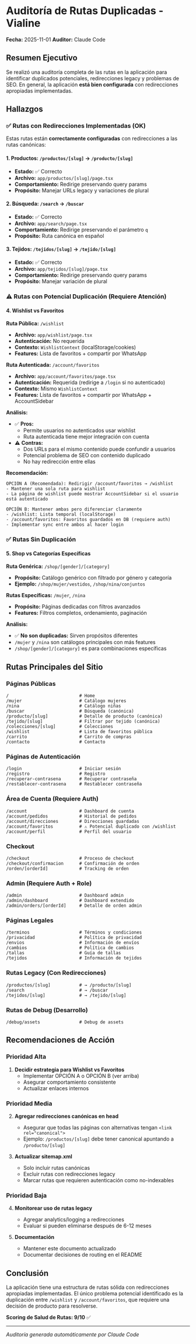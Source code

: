 # Auditoría de Rutas Duplicadas - Vialine

**Fecha:** 2025-11-01
**Auditor:** Claude Code

## Resumen Ejecutivo

Se realizó una auditoría completa de las rutas en la aplicación para identificar duplicados potenciales, redirecciones legacy y problemas de SEO. En general, la aplicación **está bien configurada** con redirecciones apropiadas implementadas.

## Hallazgos

### ✅ Rutas con Redirecciones Implementadas (OK)

Estas rutas están **correctamente configuradas** con redirecciones a las rutas canónicas:

#### 1. Productos: `/productos/[slug]` → `/producto/[slug]`
- **Estado:** ✅ Correcto
- **Archivo:** `app/productos/[slug]/page.tsx`
- **Comportamiento:** Redirige preservando query params
- **Propósito:** Manejar URLs legacy y variaciones de plural

#### 2. Búsqueda: `/search` → `/buscar`
- **Estado:** ✅ Correcto
- **Archivo:** `app/search/page.tsx`
- **Comportamiento:** Redirige preservando el parámetro `q`
- **Propósito:** Ruta canónica en español

#### 3. Tejidos: `/tejidos/[slug]` → `/tejido/[slug]`
- **Estado:** ✅ Correcto
- **Archivo:** `app/tejidos/[slug]/page.tsx`
- **Comportamiento:** Redirige preservando query params
- **Propósito:** Manejar variación de plural

### ⚠️ Rutas con Potencial Duplicación (Requiere Atención)

#### 4. Wishlist vs Favoritos

**Ruta Pública:** `/wishlist`
- **Archivo:** `app/wishlist/page.tsx`
- **Autenticación:** No requerida
- **Contexto:** `WishlistContext` (localStorage/cookies)
- **Features:** Lista de favoritos + compartir por WhatsApp

**Ruta Autenticada:** `/account/favoritos`
- **Archivo:** `app/account/favoritos/page.tsx`
- **Autenticación:** Requerida (redirige a `/login` si no autenticado)
- **Contexto:** Mismo `WishlistContext`
- **Features:** Lista de favoritos + compartir por WhatsApp + AccountSidebar

**Análisis:**
- ✅ **Pros:**
  - Permite usuarios no autenticados usar wishlist
  - Ruta autenticada tiene mejor integración con cuenta
- ⚠️ **Contras:**
  - Dos URLs para el mismo contenido puede confundir a usuarios
  - Potencial problema de SEO con contenido duplicado
  - No hay redirección entre ellas

**Recomendación:**
```
OPCIÓN A (Recomendada): Redirigir /account/favoritos → /wishlist
- Mantener una sola ruta para wishlist
- La página de wishlist puede mostrar AccountSidebar si el usuario está autenticado

OPCIÓN B: Mantener ambas pero diferenciar claramente
- /wishlist: Lista temporal (localStorage)
- /account/favoritos: Favoritos guardados en DB (requiere auth)
- Implementar sync entre ambos al hacer login
```

### ✅ Rutas Sin Duplicación

#### 5. Shop vs Categorías Específicas

**Ruta Genérica:** `/shop/[gender]/[category]`
- **Propósito:** Catálogo genérico con filtrado por género y categoría
- **Ejemplo:** `/shop/mujer/vestidos`, `/shop/nina/conjuntos`

**Rutas Específicas:** `/mujer`, `/nina`
- **Propósito:** Páginas dedicadas con filtros avanzados
- **Features:** Filtros completos, ordenamiento, paginación

**Análisis:**
- ✅ **No son duplicadas:** Sirven propósitos diferentes
- `/mujer` y `/nina` son catálogos principales con más features
- `/shop/[gender]/[category]` es para combinaciones específicas

## Rutas Principales del Sitio

### Páginas Públicas
```
/                           # Home
/mujer                      # Catálogo mujeres
/nina                       # Catálogo niñas
/buscar                     # Búsqueda (canónica)
/producto/[slug]            # Detalle de producto (canónica)
/tejido/[slug]              # Filtrar por tejido (canónica)
/colecciones/[slug]         # Colecciones
/wishlist                   # Lista de favoritos pública
/carrito                    # Carrito de compras
/contacto                   # Contacto
```

### Páginas de Autenticación
```
/login                      # Iniciar sesión
/registro                   # Registro
/recuperar-contrasena       # Recuperar contraseña
/restablecer-contrasena     # Restablecer contraseña
```

### Área de Cuenta (Requiere Auth)
```
/account                    # Dashboard de cuenta
/account/pedidos            # Historial de pedidos
/account/direcciones        # Direcciones guardadas
/account/favoritos          # ⚠️ Potencial duplicado con /wishlist
/account/perfil             # Perfil del usuario
```

### Checkout
```
/checkout                   # Proceso de checkout
/checkout/confirmacion      # Confirmación de orden
/orden/[orderId]            # Tracking de orden
```

### Admin (Requiere Auth + Role)
```
/admin                      # Dashboard admin
/admin/dashboard            # Dashboard extendido
/admin/orders/[orderId]     # Detalle de orden admin
```

### Páginas Legales
```
/terminos                   # Términos y condiciones
/privacidad                 # Política de privacidad
/envios                     # Información de envíos
/cambios                    # Política de cambios
/tallas                     # Guía de tallas
/tejidos                    # Información de tejidos
```

### Rutas Legacy (Con Redirecciones)
```
/productos/[slug]           # → /producto/[slug]
/search                     # → /buscar
/tejidos/[slug]             # → /tejido/[slug]
```

### Rutas de Debug (Desarrollo)
```
/debug/assets               # Debug de assets
```

## Recomendaciones de Acción

### Prioridad Alta
1. **Decidir estrategia para Wishlist vs Favoritos**
   - Implementar OPCIÓN A o OPCIÓN B (ver arriba)
   - Asegurar comportamiento consistente
   - Actualizar enlaces internos

### Prioridad Media
2. **Agregar redirecciones canónicas en head**
   - Asegurar que todas las páginas con alternativas tengan `<link rel="canonical">`
   - Ejemplo: `/productos/[slug]` debe tener canonical apuntando a `/producto/[slug]`

3. **Actualizar sitemap.xml**
   - Solo incluir rutas canónicas
   - Excluir rutas con redirecciones legacy
   - Marcar rutas que requieren autenticación como no-indexables

### Prioridad Baja
4. **Monitorear uso de rutas legacy**
   - Agregar analytics/logging a redirecciones
   - Evaluar si pueden eliminarse después de 6-12 meses

5. **Documentación**
   - Mantener este documento actualizado
   - Documentar decisiones de routing en el README

## Conclusión

La aplicación tiene una estructura de rutas sólida con redirecciones apropiadas implementadas. El único problema potencial identificado es la duplicación entre `/wishlist` y `/account/favoritos`, que requiere una decisión de producto para resolverse.

**Scoring de Salud de Rutas: 9/10** ✅

---
*Auditoría generada automáticamente por Claude Code*
